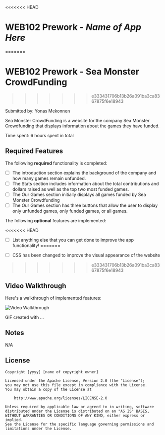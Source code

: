 <<<<<<< HEAD
# WEB102 Prework - _Name of App Here_
=======
# WEB102 Prework - Sea Monster CrowdFunding
>>>>>>> e333431706b13b26a091ba3ca8367875f6e18943

Submitted by: Yonas Mekonnen

Sea Monster CrowdFunding is a website for the company Sea Monster Crowdfunding that displays information about the games they have funded.

Time spent: 6 hours spent in total

## Required Features

The following **required** functionality is completed:

- [ ] The introduction section explains the background of the company and how many games remain unfunded.
- [ ] The Stats section includes information about the total contributions and dollars raised as well as the top two most funded games.
- [ ] The Our Games section initially displays all games funded by Sea Monster Crowdfunding
- [ ] The Our Games section has three buttons that allow the user to display only unfunded games, only funded games, or all games.

The following **optional** features are implemented:

<<<<<<< HEAD
- [ ] List anything else that you can get done to improve the app functionality!
=======
* [ ] CSS has been changed to improve the visual appearance of the website 
>>>>>>> e333431706b13b26a091ba3ca8367875f6e18943

## Video Walkthrough

Here's a walkthrough of implemented features:

<!-- <img src='http://i.imgur.com/link/to/your/gif/file.gif' title='Video Walkthrough' width='' alt='Video Walkthrough' /> -->
<img src='licecap.gif' title='Video Walkthrough' width='' alt='Video Walkthrough' />

<!-- Replace this with whatever GIF tool you used! -->

GIF created with ...

<!-- Recommended tools:
[Kap](https://getkap.co/) for macOS
[ScreenToGif](https://www.screentogif.com/) for Windows
[peek](https://github.com/phw/peek) for Linux. -->

## Notes

N/A

## License

    Copyright [yyyy] [name of copyright owner]

    Licensed under the Apache License, Version 2.0 (the "License");
    you may not use this file except in compliance with the License.
    You may obtain a copy of the License at

        http://www.apache.org/licenses/LICENSE-2.0

    Unless required by applicable law or agreed to in writing, software
    distributed under the License is distributed on an "AS IS" BASIS,
    WITHOUT WARRANTIES OR CONDITIONS OF ANY KIND, either express or implied.
    See the License for the specific language governing permissions and
    limitations under the License.
